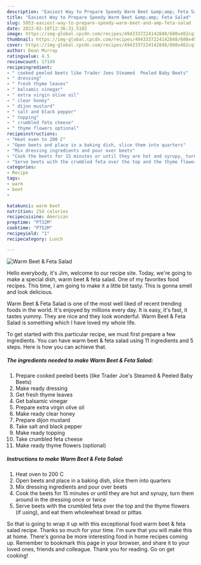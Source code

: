 ```yaml
---
description: "Easiest Way to Prepare Speedy Warm Beet &amp;amp; Feta Salad"
title: "Easiest Way to Prepare Speedy Warm Beet &amp;amp; Feta Salad"
slug: 5953-easiest-way-to-prepare-speedy-warm-beet-and-amp-feta-salad
date: 2022-02-18T12:36:31.518Z
image: https://img-global.cpcdn.com/recipes/4943337224142848/680x482cq70/warm-beet-feta-salad-recipe-main-photo.jpg
thumbnail: https://img-global.cpcdn.com/recipes/4943337224142848/680x482cq70/warm-beet-feta-salad-recipe-main-photo.jpg
cover: https://img-global.cpcdn.com/recipes/4943337224142848/680x482cq70/warm-beet-feta-salad-recipe-main-photo.jpg
author: Dean Murray
ratingvalue: 4.5
reviewcount: 17149
recipeingredient:
- " cooked peeled beets like Trader Joes Steamed  Peeled Baby Beets"
- " dressing"
- " fresh thyme leaves"
- " balsamic vinegar"
- " extra virgin olive oil"
- " clear honey"
- " dijon mustard"
- " salt and black pepper"
- " topping"
- " crumbled feta cheese"
- " thyme flowers optional"
recipeinstructions:
- "Heat oven to 200 C"
- "Open beets and place in a baking dish, slice them into quarters"
- "Mix dressing ingredients and pour over beets"
- "Cook the beets for 15 minutes or until they are hot and syrupy, turn them around in the dressing once or twice"
- "Serve beets with the crumbled feta over the top and the thyme flowers (if using), and eat them wholewheat bread or pittas"
categories:
- Recipe
tags:
- warm
- beet
- 

katakunci: warm beet  
nutrition: 254 calories
recipecuisine: American
preptime: "PT32M"
cooktime: "PT52M"
recipeyield: "1"
recipecategory: Lunch

---
```



![Warm Beet &amp; Feta Salad](https://img-global.cpcdn.com/recipes/4943337224142848/680x482cq70/warm-beet-feta-salad-recipe-main-photo.jpg)

Hello everybody, it's Jim, welcome to our recipe site. Today, we're going to make a special dish, warm beet &amp; feta salad. One of my favorites food recipes. This time, I am going to make it a little bit tasty. This is gonna smell and look delicious.

Warm Beet &amp; Feta Salad is one of the most well liked of recent trending foods in the world. It's enjoyed by millions every day. It is easy, it's fast, it tastes yummy. They are nice and they look wonderful. Warm Beet &amp; Feta Salad is something which I have loved my whole life.




To get started with this particular recipe, we must first prepare a few ingredients. You can have warm beet &amp; feta salad using 11 ingredients and 5 steps. Here is how you can achieve that.

<!--inarticleads1-->

##### The ingredients needed to make Warm Beet &amp; Feta Salad:

1. Prepare  cooked peeled beets (like Trader Joe&#39;s Steamed &amp; Peeled Baby Beets)
1. Make ready  dressing
1. Get  fresh thyme leaves
1. Get  balsamic vinegar
1. Prepare  extra virgin olive oil
1. Make ready  clear honey
1. Prepare  dijon mustard
1. Take  salt and black pepper
1. Make ready  topping
1. Take  crumbled feta cheese
1. Make ready  thyme flowers (optional)




<!--inarticleads2-->

##### Instructions to make Warm Beet &amp; Feta Salad:

1. Heat oven to 200 C
1. Open beets and place in a baking dish, slice them into quarters
1. Mix dressing ingredients and pour over beets
1. Cook the beets for 15 minutes or until they are hot and syrupy, turn them around in the dressing once or twice
1. Serve beets with the crumbled feta over the top and the thyme flowers (if using), and eat them wholewheat bread or pittas




So that is going to wrap it up with this exceptional food warm beet &amp; feta salad recipe. Thanks so much for your time. I'm sure that you will make this at home. There's gonna be more interesting food in home recipes coming up. Remember to bookmark this page in your browser, and share it to your loved ones, friends and colleague. Thank you for reading. Go on get cooking!
